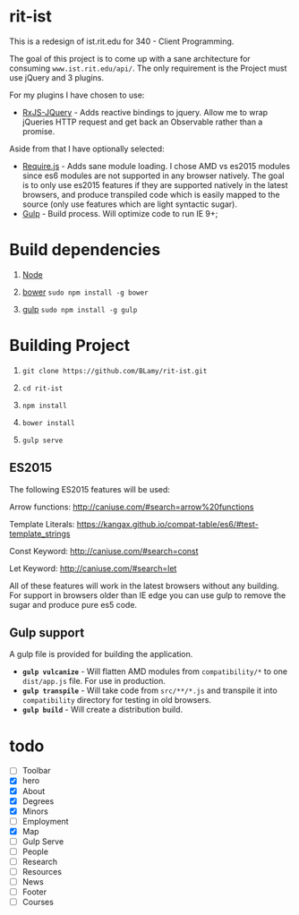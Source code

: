 # rit-ist
This is a redesign of ist.rit.edu for 340 - Client Programming.

The goal of this project is to come up with a sane architecture for consuming `www.ist.rit.edu/api/`. The only requirement is the Project must use jQuery and 3 plugins.

For my plugins I have chosen to use:
- [RxJS-JQuery](https://github.com/Reactive-Extensions/rxjs-jquery) - Adds reactive bindings to jquery. Allow me to wrap jQueries HTTP request and get back an Observable rather than a promise.

Aside from that I have optionally selected:
- [Require.js]() - Adds sane module loading. I chose AMD vs es2015 modules since es6 modules are not supported in any browser natively. The goal is to only use es2015 features if they are supported natively in the latest browsers, and produce transpiled code which is easily mapped to the source (only use features which are light syntactic sugar).
- [Gulp]() - Build process. Will optimize code to run IE 9+;

# Build dependencies
1) [Node](http://nodejs.org)

2) [bower](http://bower.io)
`sudo npm install -g bower`

3) [gulp](http://gulpjs.com)
`sudo npm install -g gulp`

# Building Project

1) `git clone https://github.com/BLamy/rit-ist.git`

2) `cd rit-ist`

3) `npm install`

4) `bower install`

5) `gulp serve`

## ES2015
The following ES2015 features will be used:

Arrow functions:
http://caniuse.com/#search=arrow%20functions

Template Literals:
https://kangax.github.io/compat-table/es6/#test-template_strings

Const Keyword:
http://caniuse.com/#search=const

Let Keyword:
http://caniuse.com/#search=let

All of these features will work in the latest browsers without any building. For support in browsers older than IE edge you can use gulp to remove the sugar and produce pure es5 code.


## Gulp support
A gulp file is provided for building the application.
- **`gulp vulcanize`** - Will flatten AMD modules from `compatibility/*` to one `dist/app.js` file. For use in production.
- **`gulp transpile`** - Will take code from `src/**/*.js` and transpile it into `compatibility` directory for testing in old browsers.
- **`gulp build`** - Will create a distribution build.

# todo
- [ ] Toolbar
- [x] hero
- [x] About
- [x] Degrees
- [x] Minors
- [ ] Employment
- [x] Map
- [ ] Gulp Serve
- [ ] People
- [ ] Research
- [ ] Resources
- [ ] News
- [ ] Footer
- [ ] Courses
